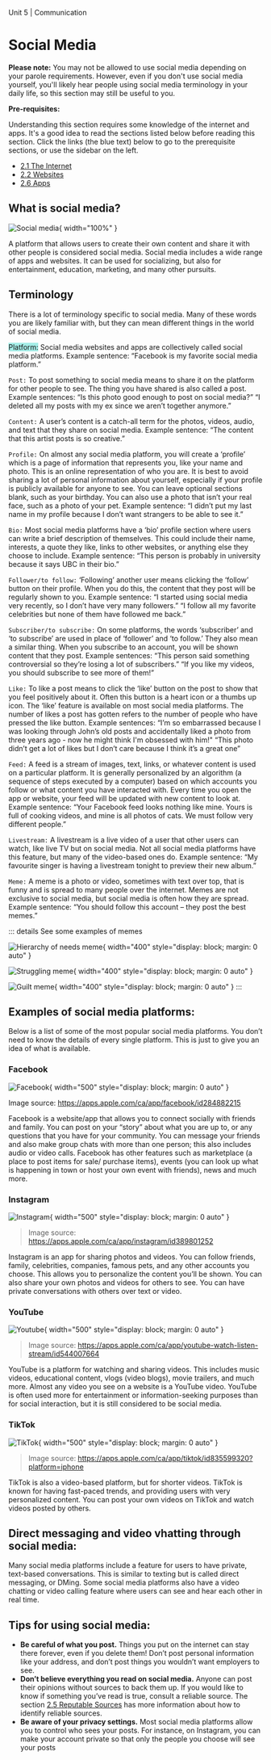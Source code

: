 Unit 5 | Communication

# Social Media

**Please note:** You may not be allowed to use social media depending on your parole requirements. However, even if you don't use social media yourself, you'll likely hear people using social media terminology in your daily life, so this section may still be useful to you.

**Pre-requisites:**

Understanding this section requires some knowledge of the internet and apps. It's a good idea to read the sections listed below before reading this section. Click the links (the blue text) below to go to the prerequisite sections, or use the sidebar on the left.

- [2.1 The Internet](../2-apps-and-internet/2.1-the-internet.md)
- [2.2 Websites](../2-apps-and-internet/2.2-websites.md)
- [2.6 Apps](../2-apps-and-internet/2.6-apps.md)

## What is social media?

![Social media](/course/5-communication/social-media.png){ width="100%" }

A platform that allows users to create their own content and share it with other people is considered social media. Social media includes a wide range of apps and websites. It can be used for socializing, but also for entertainment, education, marketing, and many other pursuits.

## Terminology

There is a lot of terminology specific to social media. Many of these words you are likely familiar with, but they can mean different things in the world of social media.

<span style="background-color: #a5ede7" > Platform:</span> Social media websites and apps are collectively called social media platforms.
Example sentence: “Facebook is my favorite social media platform.”

`Post:` To post something to social media means to share it on the platform for other people to see. The thing you have shared is also called a post.
Example sentences: “Is this photo good enough to post on social media?”
“I deleted all my posts with my ex since we aren’t together anymore.”

`Content:` A user’s content is a catch-all term for the photos, videos, audio, and text that they share on social media.
Example sentence: “The content that this artist posts is so creative.”

`Profile:` On almost any social media platform, you will create a ‘profile’ which is a page of information that represents you, like your name and photo. This is an online representation of who you are. It is best to avoid sharing a lot of personal information about yourself, especially if your profile is publicly available for anyone to see. You can leave optional sections blank, such as your birthday. You can also use a photo that isn’t your real face, such as a photo of your pet.
Example sentence: “I didn’t put my last name in my profile because I don’t want strangers to be able to see it.”

`Bio:` Most social media platforms have a ‘bio’ profile section where users can write a brief description of themselves. This could include their name, interests, a quote they like, links to other websites, or anything else they choose to include.
Example sentence: “This person is probably in university because it says UBC in their bio.”

`Follower/to follow:` ‘Following’ another user means clicking the ‘follow’ button on their profile. When you do this, the content that they post will be regularly shown to you.
Example sentence: “I started using social media very recently, so I don’t have very many followers.”
“I follow all my favorite celebrities but none of them have followed me back.”

`Subscriber/to subscribe:` On some platforms, the words ‘subscriber’ and ‘to subscribe’ are used in place of ‘follower’ and ‘to follow.’ They also mean a similar thing. When you subscribe to an account, you will be shown content that they post.
Example sentences: “This person said something controversial so they’re losing a lot of subscribers.”
“If you like my videos, you should subscribe to see more of them!”

`Like:` To like a post means to click the ‘like’ button on the post to show that you feel positively about it. Often this button is a heart icon or a thumbs up icon. The ‘like’ feature is available on most social media platforms. The number of likes a post has gotten refers to the number of people who have pressed the like button.
Example sentences: “I’m so embarrassed because I was looking through John’s old posts and accidentally liked a photo from three years ago - now he might think I'm obsessed with him!"
“This photo didn’t get a lot of likes but I don’t care because I think it’s a great one”

`Feed:` A feed is a stream of images, text, links, or whatever content is used on a particular platform. It is generally personalized by an algorithm (a sequence of steps executed by a computer) based on which accounts you follow or what content you have interacted with. Every time you open the app or website, your feed will be updated with new content to look at.
Example sentence: “Your Facebook feed looks nothing like mine. Yours is full of cooking videos, and mine is all photos of cats. We must follow very different people.”

`Livestream:` A livestream is a live video of a user that other users can watch, like live TV but on social media. Not all social media platforms have this feature, but many of the video-based ones do.
Example sentence: “My favourite singer is having a livestream tonight to preview their new album.”

`Meme:` A meme is a photo or video, sometimes with text over top, that is funny and is spread to many people over the internet. Memes are not exclusive to social media, but social media is often how they are spread.
Example sentence: “You should follow this account – they post the best memes.”

::: details See some examples of memes

![Hierarchy of needs meme](/course/5-communication/meme1.png){ width="400" style="display: block; margin: 0 auto" }

![Struggling meme](/course/5-communication/meme2.png){ width="400" style="display: block; margin: 0 auto" }

![Guilt meme](/course/5-communication/meme3.png){ width="400" style="display: block; margin: 0 auto" }
:::

## Examples of social media platforms:

Below is a list of some of the most popular social media platforms. You don’t need to know the details of every single platform. This is just to give you an idea of what is available.

### Facebook

![Facebook](/course/5-communication/facebook.png){ width="500" style="display: block; margin: 0 auto" }

Image source: https://apps.apple.com/ca/app/facebook/id284882215

Facebook is a website/app that allows you to connect socially with friends and family. You can post on your “story” about what you are up to, or any questions that you have for your community. You can message your friends and also make group chats with more than one person; this also includes audio or video calls. Facebook has other features such as marketplace (a place to post items for sale/ purchase items), events (you can look up what is happening in town or host your own event with friends), news and much more.

### Instagram

![Instagram](/course/5-communication/instagram.png){ width="500" style="display: block; margin: 0 auto" }

> Image source: https://apps.apple.com/ca/app/instagram/id389801252

Instagram is an app for sharing photos and videos. You can follow friends, family, celebrities, companies, famous pets, and any other accounts you choose. This allows you to personalize the content you’ll be shown. You can also share your own photos and videos for others to see. You can have private conversations with others over text or video.

### YouTube

![Youtube](/course/5-communication/youtube.png){ width="500" style="display: block; margin: 0 auto" }

> Image source: https://apps.apple.com/ca/app/youtube-watch-listen-stream/id544007664

YouTube is a platform for watching and sharing videos. This includes music videos, educational content, vlogs (video blogs), movie trailers, and much more. Almost any video you see on a website is a YouTube video. YouTube is often used more for entertainment or information-seeking purposes than for social interaction, but it is still considered to be social media.

### TikTok

![TikTok](/course/5-communication/tiktok.png){ width="500" style="display: block; margin: 0 auto" }

> Image source: https://apps.apple.com/ca/app/tiktok/id835599320?platform=iphone

TikTok is also a video-based platform, but for shorter videos. TikTok is known for having fast-paced trends, and providing users with very personalized content. You can post your own videos on TikTok and watch videos posted by others.

## Direct messaging and video vhatting through social media:

Many social media platforms include a feature for users to have private, text-based conversations. This is similar to texting but is called direct messaging, or DMing. Some social media platforms also have a video chatting or video calling feature where users can see and hear each other in real time.

## Tips for using social media:

- **Be careful of what you post.** Things you put on the internet can stay there forever, even if you delete them! Don’t post personal information like your address, and don’t post things you wouldn’t want employers to see.
- **Don’t believe everything you read on social media.** Anyone can post their opinions without sources to back them up. If you would like to know if something you’ve read is true, consult a reliable source. The section [2.5 Reputable Sources](../2-apps-and-internet/2.5-reputable-sources.md) has more information about how to identify reliable sources.
- **Be aware of your privacy settings.** Most social media platforms allow you to control who sees your posts. For instance, on Instagram, you can make your account private so that only the people you choose will see your posts

